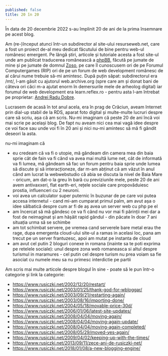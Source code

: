```yaml
---
published: false
title: 20 în 20
---
```

În data de 20 decembrie 2022 s-au împlinit 20 de ani de la prima însemnare pe acest blog.

Am (re-)început atunci într-un subdirector al site-ului resurseweb.net, care a fost un proiect de-al meu dedicat făcutului de bine pentru web-ul românesc emergent. Pe lângă știri, articole și tutoriale acesta a fost site-ul unde am publicat traducerea românească a [phpBB](https://www.phpbb.com/), făcută pe jumate de mine și pe jumate de domnul [Zoso](https://zoso.ro/), pe care îl cunoscusem ori de pe Forumul Computergames (RIP) ori de pe un forum de web development românesc de al cărui nume trebuie să-mi amintesc. După puțin săpat: subdirectorul era /mt/, l-am găsit cu ajutorul web.archive.org (spre care am și donat bani de câteva ori căci m-a ajutat enorm în demersurile mele de arheolog digital) iar forumul de web development era learn.reflex.ro - pentru asta l-am întrebat pe proprietar: [Andrei Radu Dobre](https://andreiard.ro/).

Lucrasem de acasă în tot anul acela, era în prag de Crăciun, aveam Internet prin dial-up stabil de la RDS, aparat foto digital și multe-multe lucruri despre care să scriu, așa că am scris. Nu-mi imaginam că peste 20 de ani încă voi mai scrie pe același blog. De fapt nu aveam nici cea mai vagă idee despre ce voi face sau unde voi fi în 20 ani și nici nu-mi amintesc să mă fi gândit deseori la asta.

nu-mi imaginam că

- eu credeam că va fi o utopie, mă gândeam din camera mea din baia sprie cât de fain va fi când va avea mai multă lume net, cât de informată va fi lumea, mă gândeam să fac un forum pentru baia sprie unde lumea să discute și să interacționeze, dar m-am abținut că am văzut în anul când am lucrat la webwebstudio că abia se discuta la nivel de Baia Mare - oricum, am dat-o la greu în bară cu previziunile mele, peste 20 de ani avem antivaxxeri, flat earth-eri, rețele sociale care propovăduiesc prostia, influenceri cu 2 neuroni.
- voi avea un calculator super puternic în buzunar de pe care voi putea accesa internetul - cand mi-am cumparat primul palm, am avut așa o idee sălbatică despre cum ar fi de aș avea un server web cu php pe el
- am încercat să mă gândesc ce va fi când nu vor mai fi părinții mei dar a fost de neimaginat și am hâșăit rapid gândul - din păcate în doar 7 ani situația urma să se schimbe
- am tot schimbat servere, pe vremea cand serverele bare metal erau the rage, dupa emergenta cloud-ului site-ul a ramas in acelasi loc, pana am trecut pe un server frantuzesc, apoi am mutat pe instanta de cloud
- am avut cel putin 2 bloguri conexe in romana (inainte sa te poti exprima pe retelele sociale): unul despre zona web romaneasca si altul despre turismul in maramures - cel putin cel despre turism nu prea voiam sa fie asociat cu numele meu sa nu primesc interdictie pe partii

Am scris mai multe articole despre blogul în sine - poate să le pun într-o categorie și link la categorie:

- https://www.rusiczki.net/2002/12/20/restart/
- https://www.rusiczki.net/2003/01/25/thank-god-for-wbloggar/
- https://www.rusiczki.net/2003/09/21/restarting-again/
- https://www.rusiczki.net/2003/08/16/importing-done/
- https://www.rusiczki.net/2004/05/18/movable-price-30d/
- https://www.rusiczki.net/2006/01/06/latest-site-updates/
- https://www.rusiczki.net/2008/04/04/moving-again/
- https://www.rusiczki.net/2008/04/04/moving-again-update/
- https://www.rusiczki.net/2008/04/04/moving-again-completed/
- https://www.rusiczki.net/2008/05/29/moved-yes-again/
- https://www.rusiczki.net/2009/04/02/keeping-up-with-the-times/
- https://www.rusiczki.net/2013/09/11/zece-ani-de-rusiczki-net/
- https://www.rusiczki.net/2018/01/08/a-new-blogging-engine/
